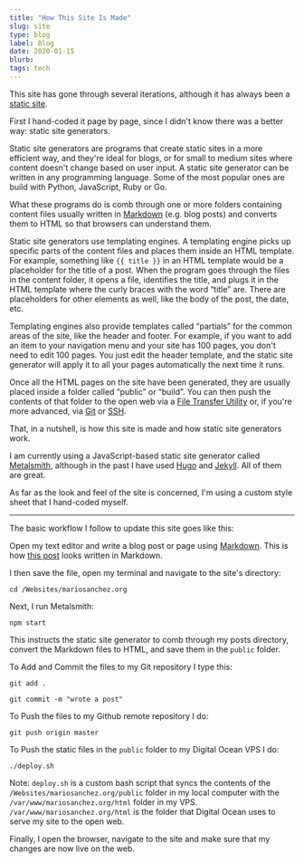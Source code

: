 ```yaml
---
title: "How This Site Is Made"
slug: site
type: blog
label: Blog
date: 2020-01-15
blurb: 
tags: tech
---
```


This site has gone through several iterations, although it has always been a [static site](https://techterms.com/definition/staticwebsite).

First I hand-coded it page by page, since I didn't know there was a better way: static site generators. 

Static site generators are programs that create static sites in a more efficient way, and they're ideal for blogs, or for small to medium sites where content doesn't change based on user input. A static site generator can be written in any programming language. Some of the most popular ones are build with Python, JavaScript, Ruby or Go. 

What these programs do is comb through one or more folders containing content files usually written in [Markdown](https://daringfireball.net/projects/markdown/) (e.g. blog posts) and converts them to HTML so that browsers can understand them.

Static site generators use templating engines. A templating engine picks up specific parts of the content files and places them inside an HTML template. For example, something like <code>{{ title }}</code> in an HTML template would be a placeholder for the title of a post. When the program goes through the files in the content folder, it opens a file, identifies the title, and plugs it in the HTML template where the curly braces with the word &ldquo;title&rdquo; are. There are placeholders for other elements as well, like the body of the post, the date, etc.

Templating engines also provide templates called &ldquo;partials&rdquo; for the common areas of the site, like the header and footer. For example, if you want to add an item to your navigation menu and your site has 100 pages, you don't need to edit 100 pages. You just edit the header template, and the static site generator will apply it to all your pages automatically the next time it runs.

Once all the HTML pages on the site have been generated, they are usually placed inside a folder called &ldquo;public&rdquo; or &ldquo;build&rdquo;. You can then push the contents of that folder to the open web via a [File Transfer Utility](https://filezilla-project.org/) or, if you're more advanced, via [Git](https://git-scm.com/) or [SSH](https://en.wikipedia.org/wiki/Secure_Shell).

That, in a nutshell, is how this site is made and how static site generators work.

I am currently using a JavaScript-based static site generator called [Metalsmith](https://metalsmith.io), although in the past I have used [Hugo](https:gohugo.io) and [Jekyll](https://jekyllrb.com). All of them are great.

As far as the look and feel of the site is concerned, I'm using a custom style sheet that I hand-coded myself. 

--------

The basic workflow I follow to update this site goes like this:

Open my text editor and write a blog post or page using [Markdown](https://daringfireball.net/projects/markdown/). This is how [this post](https://raw.githubusercontent.com/mariobox/mariosanchez.org/master/src/articles/site.md) looks written in Markdown.

I then save the file, open my terminal and navigate to the site's directory:

`cd /Websites/mariosanchez.org`

Next, I run Metalsmith: 

`npm start` 

This instructs the static site generator to comb through my posts directory, convert the Markdown files to HTML, and save them in the `public` folder.

To Add and Commit the files to my Git repository I type this:

`git add .`

`git commit -m "wrote a post"`

To Push the files to my Github remote repository I do: 

`git push origin master`

To Push the static files in the `public` folder to my Digital Ocean VPS I do: 

`./deploy.sh` 

Note: `deploy.sh` is a custom bash script that syncs the contents of the `/Websites/mariosanchez.org/public` folder in my local computer with the `/var/www/mariosanchez.org/html` folder in my VPS. `/var/www/mariosanchez.org/html` is the folder that Digital Ocean uses to serve my site to the open web.

Finally, I open the browser, navigate to the site and make sure that my changes are now live on the web.

